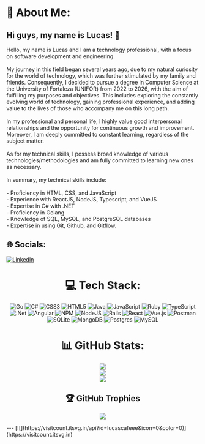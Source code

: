 # 💫 About Me:
<h2>Hi guys, my name is Lucas! 👋</h2>
Hello, my name is Lucas and I am a technology professional, with a focus on software development and engineering.<br><br>My journey in this field began several years ago, due to my natural curiosity for the world of technology, which was further stimulated by my family and friends. Consequently, I decided to pursue a degree in Computer Science at the University of Fortaleza (UNIFOR) from 2022 to 2026, with the aim of fulfilling my purposes and objectives. This includes exploring the constantly evolving world of technology, gaining professional experience, and adding value to the lives of those who accompany me on this long path.<br><br>In my professional and personal life, I highly value good interpersonal relationships and the opportunity for continuous growth and improvement. Moreover, I am deeply committed to constant learning, regardless of the subject matter.<br><br>As for my technical skills, I possess broad knowledge of various technologies/methodologies and am fully committed to learning new ones as necessary.<br><br>In summary, my technical skills include:<br><br>- Proficiency in HTML, CSS, and JavaScript<br>- Experience with ReactJS, NodeJS, Typescript, and VueJS<br>- Expertise in C# with .NET<br>- Proficiency in Golang<br>- Knowledge of SQL, MySQL, and PostgreSQL databases<br>- Expertise in using Git, Github, and Gitflow.<br>


## 🌐 Socials:
[![LinkedIn](https://img.shields.io/badge/LinkedIn-%230077B5.svg?logo=linkedin&logoColor=white)](https://www.linkedin.com/in/lucascafe/) 
<div align="center">

# 💻 Tech Stack:
![Go](https://img.shields.io/badge/go-%2300ADD8.svg?style=for-the-badge&logo=go&logoColor=white) ![C#](https://img.shields.io/badge/c%23-%23239120.svg?style=for-the-badge&logo=c-sharp&logoColor=white) ![CSS3](https://img.shields.io/badge/css3-%231572B6.svg?style=for-the-badge&logo=css3&logoColor=white) ![HTML5](https://img.shields.io/badge/html5-%23E34F26.svg?style=for-the-badge&logo=html5&logoColor=white) ![Java](https://img.shields.io/badge/java-%23ED8B00.svg?style=for-the-badge&logo=java&logoColor=white) ![JavaScript](https://img.shields.io/badge/javascript-%23323330.svg?style=for-the-badge&logo=javascript&logoColor=%23F7DF1E) ![Ruby](https://img.shields.io/badge/ruby-%23CC342D.svg?style=for-the-badge&logo=ruby&logoColor=white) ![TypeScript](https://img.shields.io/badge/typescript-%23007ACC.svg?style=for-the-badge&logo=typescript&logoColor=white) ![.Net](https://img.shields.io/badge/.NET-5C2D91?style=for-the-badge&logo=.net&logoColor=white) ![Angular](https://img.shields.io/badge/angular-%23DD0031.svg?style=for-the-badge&logo=angular&logoColor=white) ![NPM](https://img.shields.io/badge/NPM-%23000000.svg?style=for-the-badge&logo=npm&logoColor=white) ![NodeJS](https://img.shields.io/badge/node.js-6DA55F?style=for-the-badge&logo=node.js&logoColor=white) ![Rails](https://img.shields.io/badge/rails-%23CC0000.svg?style=for-the-badge&logo=ruby-on-rails&logoColor=white) ![React](https://img.shields.io/badge/react-%2320232a.svg?style=for-the-badge&logo=react&logoColor=%2361DAFB) ![Vue.js](https://img.shields.io/badge/vuejs-%2335495e.svg?style=for-the-badge&logo=vuedotjs&logoColor=%234FC08D) ![Postman](https://img.shields.io/badge/Postman-FF6C37?style=for-the-badge&logo=postman&logoColor=white) ![SQLite](https://img.shields.io/badge/sqlite-%2307405e.svg?style=for-the-badge&logo=sqlite&logoColor=white) ![MongoDB](https://img.shields.io/badge/MongoDB-%234ea94b.svg?style=for-the-badge&logo=mongodb&logoColor=white) ![Postgres](https://img.shields.io/badge/postgres-%23316192.svg?style=for-the-badge&logo=postgresql&logoColor=white) ![MySQL](https://img.shields.io/badge/mysql-%2300f.svg?style=for-the-badge&logo=mysql&logoColor=white)
# 📊 GitHub Stats:
![](https://github-readme-stats.vercel.app/api?username=lucascafeee&theme=dark&hide_border=false&include_all_commits=true&count_private=true)<br/>
![](https://github-readme-streak-stats.herokuapp.com/?user=lucascafeee&theme=dark&hide_border=false)<br/>
![](https://github-readme-stats.vercel.app/api/top-langs/?username=lucascafeee&theme=dark&hide_border=false&include_all_commits=true&count_private=true&layout=compact)

## 🏆 GitHub Trophies
![](https://github-profile-trophy.vercel.app/?username=lucascafeee&theme=radical&no-frame=false&no-bg=false&margin-w=4)
</div>
---
[![](https://visitcount.itsvg.in/api?id=lucascafeee&icon=0&color=0)](https://visitcount.itsvg.in)
